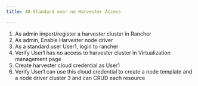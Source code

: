 ```yaml
---
title: 40-Standard user no Harvester Access

---
```

1. As admin import/register a harvester cluster in Rancher
1. As admin, Enable Harvester node driver
1. As a standard user User1, login to rancher
1. Verify User1 has no access to harvester cluster in Virtualization management page
1. Create harvester cloud credential as User1
1. Verify User1 can use this cloud credential to create a node template and a node driver cluster 3 and can CRUD each resource